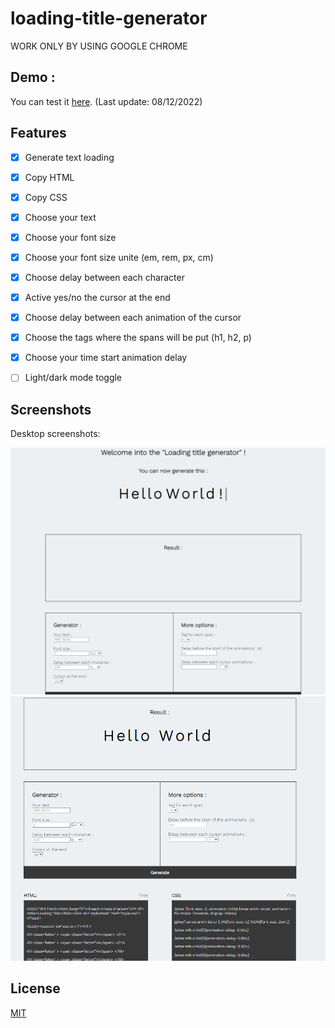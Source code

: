 # loading-title-generator

WORK ONLY BY USING GOOGLE CHROME

## Demo : 
You can test it [here](https://jocular-rugelach-1b1a22.netlify.app/).
(Last update: 08/12/2022)

## Features

- [x]  Generate text loading
- [x]  Copy HTML
- [x]  Copy CSS
- [x]  Choose your text
- [x]  Choose your font size
- [x]  Choose your font size unite (em, rem, px, cm)
- [x]  Choose delay between each character
- [x]  Active yes/no the cursor at the end
- [x]  Choose delay between each animation of the cursor
- [x]  Choose the tags where the spans will be put (h1, h2, p)
- [x]  Choose your time start animation delay
- [ ]  Light/dark mode toggle


## Screenshots
Desktop screenshots:

![Desktop Screenshot](https://github.com/Fifie38/loading-title-generator/blob/main/demo1.PNG)
![Desktop Screenshot](https://github.com/Fifie38/loading-title-generator/blob/main/demo2.PNG)


## License

[MIT](https://choosealicense.com/licenses/mit/)
